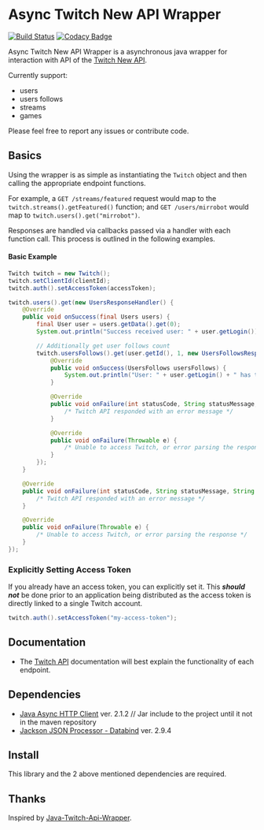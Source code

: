 # Async Twitch New API Wrapper

[![Build Status](https://api.travis-ci.org/Mirimas/Java-Twitch-Api-New-Wrapper.svg?branch=master)](https://travis-ci.org/Mirimas/Java-Twitch-Api-New-Wrapper)
[![Codacy Badge](https://api.codacy.com/project/badge/Grade/e9af5c225b034d139c652b7db7dae6be)](https://app.codacy.com/app/Mirimas/Java-Twitch-Api-New-Wrapper?utm_source=github.com&utm_medium=referral&utm_content=Mirimas/Java-Twitch-Api-New-Wrapper&utm_campaign=Badge_Grade_Dashboard)

Async Twitch New API Wrapper is a asynchronous java wrapper for interaction with API of the [Twitch New API](https://dev.twitch.tv/docs/api/).

Currently support:
* users
* users follows
* streams
* games

Please feel free to report any issues or contribute code.

## Basics

Using the wrapper is as simple as instantiating the `Twitch` object and then calling the appropriate endpoint functions.

For example, a `GET /streams/featured` request would map to the `twitch.streams().getFeatured()` function; and `GET /users/mirrobot` would map to `twitch.users().get("mirrobot")`.

Responses are handled via callbacks passed via a handler with each function call. This process is outlined in the following examples.

#### Basic Example

```java
Twitch twitch = new Twitch();
twitch.setClientId(clientId);
twitch.auth().setAccessToken(accessToken);

twitch.users().get(new UsersResponseHandler() {
    @Override
    public void onSuccess(final Users users) {
        final User user = users.getData().get(0);
        System.out.println("Success received user: " + user.getLogin());

        // Additionally get user follows count
        twitch.usersFollows().get(user.getId(), 1, new UsersFollowsResponseHandler() {
            @Override
            public void onSuccess(UsersFollows usersFollows) {
                System.out.println("User: " + user.getLogin() + " has total follows:" + usersFollows.getTotal());
            }

            @Override
            public void onFailure(int statusCode, String statusMessage, String errorMessage) {
                /* Twitch API responded with an error message */
            }

            @Override
            public void onFailure(Throwable e) {
                /* Unable to access Twitch, or error parsing the response */
            }
        });
    }

    @Override
    public void onFailure(int statusCode, String statusMessage, String errorMessage) {
        /* Twitch API responded with an error message */
    }

    @Override
    public void onFailure(Throwable e) {
        /* Unable to access Twitch, or error parsing the response */
    }
});
```

### Explicitly Setting Access Token

If you already have an access token, you can explicitly set it. This _**should not**_ be done prior to an application being distributed as the access token is directly linked to a single Twitch account.

```java
twitch.auth().setAccessToken("my-access-token");
```

## Documentation
* The [Twitch API](https://dev.twitch.tv/docs/api/) documentation will best explain the functionality of each endpoint. 

## Dependencies

* [Java Async HTTP Client](https://github.com/urgrue/java-async-http/releases/tag/2.1.2) ver. 2.1.2 // Jar include to the project until it not in the maven repository
* [Jackson JSON Processor - Databind](http://wiki.fasterxml.com/JacksonHome) ver. 2.9.4

## Install

This library and the 2 above mentioned dependencies are required.

## Thanks

Inspired by [Java-Twitch-Api-Wrapper](https://github.com/urgrue/Java-Twitch-Api-Wrapper).